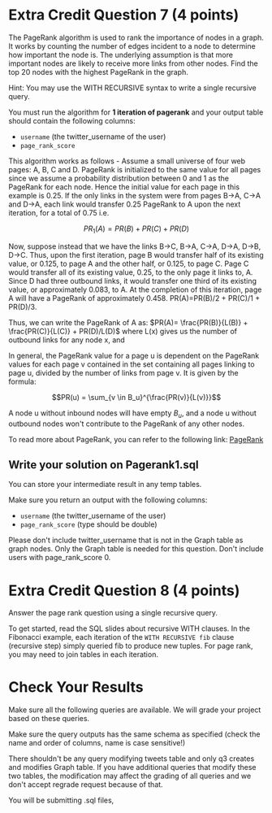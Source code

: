 # Extra Credit Question 7 (4 points)
The PageRank algorithm is used to rank the importance of nodes in a graph. It works by counting the number of edges incident to a node to determine how important the node is. The underlying assumption is that more important nodes are likely to receive more links from other nodes. Find the top 20 nodes with the highest PageRank in the graph.

Hint: You may use the WITH RECURSIVE syntax to write a single recursive query.

You must run the algorithm for **1 iteration of pagerank** and your output table should contain the following columns:

* `username` (the twitter_username of the user)
* `page_rank_score`

This algorithm works as follows - Assume a small universe of four web pages: A, B, C and D. PageRank is initialized to the same value for all pages since we assume a probability distribution between 0 and 1 as the PageRank for each node. Hence the initial value for each page in this example is 0.25. If the only links in the system were from pages B->A, C->A and D->A, each link would transfer 0.25 PageRank to A upon the next iteration, for a total of 0.75 i.e.

$$PR_{1}(A) = PR(B) + PR(C) + PR(D)$$

Now, suppose instead that we have the links B->C, B->A, C->A, D->A, D->B, D->C. Thus, upon the first iteration, page B would transfer half of its existing value, or 0.125, to page A and the other half, or 0.125, to page C. Page C would transfer all of its existing value, 0.25, to the only page it links to, A. Since D had three outbound links, it would transfer one third of its existing value, or approximately 0.083, to A. At the completion of this iteration, page A will have a PageRank of approximately 0.458. PR(A)=PR(B)/2 + PR(C)/1 + PR(D)/3.

Thus, we can write the PageRank of A as: $PR(A)= \frac{PR(B)}{L(B)} + \frac{PR(C)}{L(C)} + PR(D)/L(D)$ where L(x) gives us the number of outbound links for any node x, and

In general, the PageRank value for a page u is dependent on the PageRank values for each page v contained in the set containing all pages linking to page u, divided by the number of links from page v. It is given by the formula: 

$$PR(u) = \sum_{v \in B_u}^{\frac{PR(v)}{L(v)}}$$

A node u without inbound nodes will have empty $B_u$, and a node u without outbound nodes won't contribute to the PageRank of any other nodes.

To read more about PageRank, you can refer to the following link: [PageRank](http://ilpubs.stanford.edu:8090/422/1/1999-66.pdf)

## Write your solution on Pagerank1.sql

You can store your intermediate result in any temp tables.

Make sure you return an output with the following columns:

* `username` (the twitter_username of the user)
* `page_rank_score` (type should be double)

Please don't include twitter_username that is not in the Graph table as graph nodes. Only the Graph table is needed for this question. Don't include users with page_rank_score 0.

# Extra Credit Question 8 (4 points)
Answer the page rank question using a single recursive query.

To get started, read the SQL slides about recursive WITH clauses. In the Fibonacci example, each iteration of the `WITH RECURSIVE fib` clause (recursive step) simply queried fib to produce new tuples. For page rank, you may need to join tables in each iteration.

# Check Your Results

Make sure all the following queries are available. We will grade your project based on these queries.

Make sure the query outputs has the same schema as specified (check the name and order of columns, name is case sensitive!)

There shouldn't be any query modifying tweets table and only q3 creates and modifies Graph table. If you have additional queries that modify these two tables, the modification may affect the grading of all queries and we don't accept regrade request because of that.

You will be submitting .sql files, 
